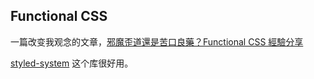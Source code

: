 ## Functional CSS

一篇改变我观念的文章，[邪魔歪道還是苦口良藥？Functional CSS 經驗分享](https://blog.techbridge.cc/2019/01/26/functional-css/)

[styled-system](https://github.com/styled-system/styled-system) 这个库很好用。
